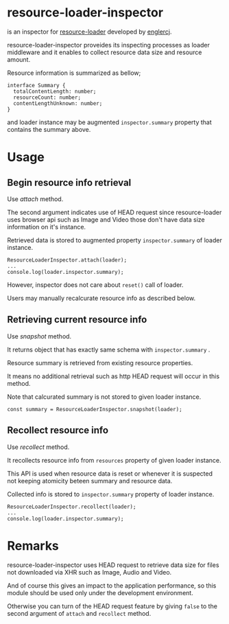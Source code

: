 # resource-loader-inspector

is an inspector for [resource-loader](https://github.com/englercj/resource-loader/) developed by [englercj](https://github.com/englercj).

resource-loader-inspector proveides its inspecting processes as loader middleware and it enables to collect resource data size and resource amount.

Resource information is summarized as bellow;

```
interface Summary {
  totalContentLength: number;
  resourceCount: number;
  contentLengthUnknown: number;
}
```

and loader instance may be augmented `inspector.summary` property that contains the summary above.

# Usage

## Begin resource info retrieval

Use _attach_ method.

The second argument indicates use of HEAD request since resource-loader uses browser api such as Image and Video those don't have data size information on it's instance.

Retrieved data is stored to augmented property `inspector.summary` of loader instance.

```
ResourceLoaderInspector.attach(loader);
...
console.log(loader.inspector.summary);
```

However, inspector does not care about `reset()` call of loader.

Users may manually recalcurate resource info as described below.

## Retrieving current resource info

Use _snapshot_ method.

It returns object that has exactly same schema with `inspector.summary` .

Resource summary is retrieved from existing resource properties.

It means no additional retrieval such as http HEAD request will occur in this method.

Note that calcurated summary is not stored to given loader instance.

```
const summary = ResourceLoaderInspector.snapshot(loader);
```

## Recollect resource info

Use _recollect_ method.

It recollects resource info from `resources` property of given loader instance.

This API is used when resource data is reset or whenever it is suspected not keeping atomicity beteen summary and resource data.

Collected info is stored to `inspector.summary` property of loader instance.

```
ResourceLoaderInspector.recollect(loader);
...
console.log(loader.inspector.summary);
```

# Remarks

resource-loader-inspector uses HEAD request to retrieve data size for files not downloaded via XHR such as Image, Audio and Video.

And of course this gives an impact to the application performance, so this module should be used only under the development environment.

Otherwise you can turn of the HEAD request feature by giving `false` to the second argument of `attach` and `recollect` method.
